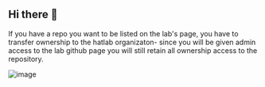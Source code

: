 ## Hi there 👋

If you have a repo you want to be listed on the lab's page, you have to transfer ownership to the hatlab organizaton- since you will be given admin access to the lab github page you will still retain all ownership access to the repository.

![image](https://user-images.githubusercontent.com/47376937/147273458-b1d14265-6f28-4f68-a514-aea036a53cf6.png)

<!--

**Here are some ideas to get you started:**

🙋‍♀️ A short introduction - what is your organization all about?
🌈 Contribution guidelines - how can the community get involved?
👩‍💻 Useful resources - where can the community find your docs? Is there anything else the community should know?
🍿 Fun facts - what does your team eat for breakfast?
🧙 Remember, you can do mighty things with the power of [Markdown](https://docs.github.com/github/writing-on-github/getting-started-with-writing-and-formatting-on-github/basic-writing-and-formatting-syntax)
-->
